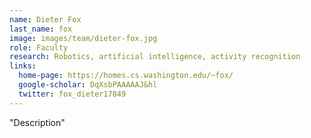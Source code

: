 ```yaml
---
name: Dieter Fox
last_name: fox
image: images/team/dieter-fox.jpg
role: Faculty
research: Robotics, artificial intelligence, activity recognition
links:
  home-page: https://homes.cs.washington.edu/~fox/
  google-scholar: DqXsbPAAAAAJ&hl
  twitter: fox_dieter17849
---
```

"Description"
